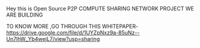 Hey this is Open Source P2P COMPUTE SHARING NETWORK PROJECT WE ARE BUILDING 

TO KNOW MORE ,GO THROUGH THIS WHITEPAPER-https://drive.google.com/file/d/1UYZpNxz9a-85uNz--Un7lhW_Yb4wejL7/view?usp=sharing
